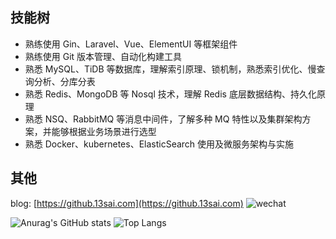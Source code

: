 ## 技能树

- 熟练使用 Gin、Laravel、Vue、ElementUI 等框架组件
- 熟练使用 Git 版本管理、自动化构建工具
- 熟悉 MySQL、TiDB 等数据库，理解索引原理、锁机制，熟悉索引优化、慢查询分析、分库分表
- 熟悉 Redis、MongoDB 等 Nosql 技术，理解 Redis 底层数据结构、持久化原理
- 熟悉 NSQ、RabbitMQ 等消息中间件，了解多种 MQ 特性以及集群架构方案，并能够根据业务场景进行选型
- 熟悉 Docker、kubernetes、ElasticSearch 使用及微服务架构与实施

## 其他

blog: [https://github.13sai.com](https://github.13sai.com)
![wechat](https://github.13sai.com/images/oscome-wechat.png)

![Anurag's GitHub stats](https://github-readme-stats.vercel.app/api?username=13sai&show_icons=true&theme=vue)
![Top Langs](https://github-readme-stats.vercel.app/api/top-langs/?username=13sai&hide=javascript,html,css,blade&layout=compact&theme=vue)

